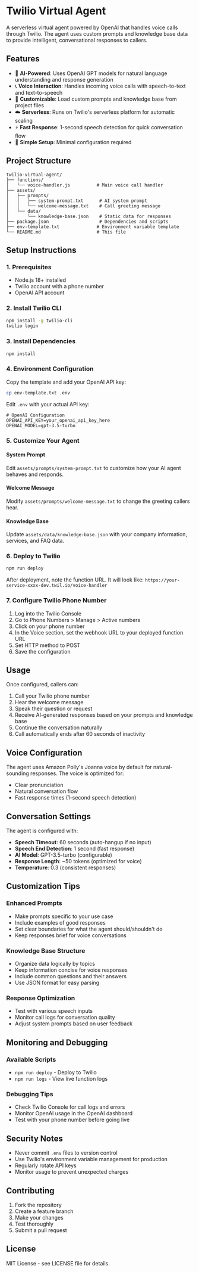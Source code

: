 # Twilio Virtual Agent

A serverless virtual agent powered by OpenAI that handles voice calls through Twilio. The agent uses custom prompts and knowledge base data to provide intelligent, conversational responses to callers.

## Features

- 🤖 **AI-Powered**: Uses OpenAI GPT models for natural language understanding and response generation
- 📞 **Voice Interaction**: Handles incoming voice calls with speech-to-text and text-to-speech
- 🎯 **Customizable**: Load custom prompts and knowledge base from project files
- ☁️ **Serverless**: Runs on Twilio's serverless platform for automatic scaling
- ⚡ **Fast Response**: 1-second speech detection for quick conversation flow
- 🔧 **Simple Setup**: Minimal configuration required

## Project Structure

```
twilio-virtual-agent/
├── functions/
│   └── voice-handler.js          # Main voice call handler
├── assets/
│   ├── prompts/
│   │   ├── system-prompt.txt      # AI system prompt
│   │   └── welcome-message.txt    # Call greeting message
│   └── data/
│       └── knowledge-base.json    # Static data for responses
├── package.json                   # Dependencies and scripts
├── env-template.txt              # Environment variable template
└── README.md                     # This file
```

## Setup Instructions

### 1. Prerequisites

- Node.js 18+ installed
- Twilio account with a phone number
- OpenAI API account

### 2. Install Twilio CLI

```bash
npm install -g twilio-cli
twilio login
```

### 3. Install Dependencies

```bash
npm install
```

### 4. Environment Configuration

Copy the template and add your OpenAI API key:

```bash
cp env-template.txt .env
```

Edit `.env` with your actual API key:

```env
# OpenAI Configuration
OPENAI_API_KEY=your_openai_api_key_here
OPENAI_MODEL=gpt-3.5-turbo
```

### 5. Customize Your Agent

#### System Prompt
Edit `assets/prompts/system-prompt.txt` to customize how your AI agent behaves and responds.

#### Welcome Message
Modify `assets/prompts/welcome-message.txt` to change the greeting callers hear.

#### Knowledge Base
Update `assets/data/knowledge-base.json` with your company information, services, and FAQ data.

### 6. Deploy to Twilio

```bash
npm run deploy
```

After deployment, note the function URL. It will look like:
`https://your-service-xxxx-dev.twil.io/voice-handler`

### 7. Configure Twilio Phone Number

1. Log into the Twilio Console
2. Go to Phone Numbers > Manage > Active numbers
3. Click on your phone number
4. In the Voice section, set the webhook URL to your deployed function URL
5. Set HTTP method to POST
6. Save the configuration

## Usage

Once configured, callers can:

1. Call your Twilio phone number
2. Hear the welcome message
3. Speak their question or request
4. Receive AI-generated responses based on your prompts and knowledge base
5. Continue the conversation naturally
6. Call automatically ends after 60 seconds of inactivity

## Voice Configuration

The agent uses Amazon Polly's Joanna voice by default for natural-sounding responses. The voice is optimized for:
- Clear pronunciation
- Natural conversation flow
- Fast response times (1-second speech detection)

## Conversation Settings

The agent is configured with:
- **Speech Timeout**: 60 seconds (auto-hangup if no input)
- **Speech End Detection**: 1 second (fast response)
- **AI Model**: GPT-3.5-turbo (configurable)
- **Response Length**: ~50 tokens (optimized for voice)
- **Temperature**: 0.3 (consistent responses)

## Customization Tips

### Enhanced Prompts
- Make prompts specific to your use case
- Include examples of good responses
- Set clear boundaries for what the agent should/shouldn't do
- Keep responses brief for voice conversations

### Knowledge Base Structure
- Organize data logically by topics
- Keep information concise for voice responses
- Include common questions and their answers
- Use JSON format for easy parsing

### Response Optimization
- Test with various speech inputs
- Monitor call logs for conversation quality
- Adjust system prompts based on user feedback

## Monitoring and Debugging

### Available Scripts
- `npm run deploy` - Deploy to Twilio
- `npm run logs` - View live function logs

### Debugging Tips
- Check Twilio Console for call logs and errors
- Monitor OpenAI usage in the OpenAI dashboard
- Test with your phone number before going live

## Security Notes

- Never commit `.env` files to version control
- Use Twilio's environment variable management for production
- Regularly rotate API keys
- Monitor usage to prevent unexpected charges

## Contributing

1. Fork the repository
2. Create a feature branch
3. Make your changes
4. Test thoroughly
5. Submit a pull request

## License

MIT License - see LICENSE file for details. 